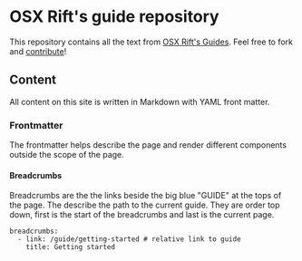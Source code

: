 # OSX Rift's guide repository
This repository contains all the text from [OSX Rift's Guides](http://osxrift.com/guides). Feel free to fork and [contribute](contribute.md)!

## Content
All content on this site is written in Markdown with YAML front matter.

### Frontmatter
The frontmatter helps describe the page and render different components outside the scope of the page.

#### Breadcrumbs
Breadcrumbs are the the links beside the big blue "GUIDE" at the tops of the page. The describe the path to the current guide. They are order top down, first is the start of the breadcrumbs and last is the current page.

	breadcrumbs:
	  - link: /guide/getting-started # relative link to guide
	    title: Getting started
